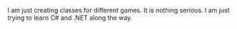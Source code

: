 I am just creating classes for different games. 
It is nothing serious. I am just trying to learn C# and .NET along the way.